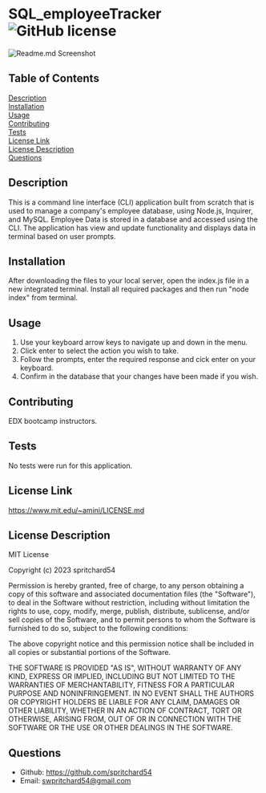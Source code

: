 # SQL_employeeTracker ![GitHub license](https://img.shields.io/badge/license-MIT-blue.svg)

![Readme.md Screenshot](./Assets/images/Screenshot%202024-01-20%20at%209.40.44 AM.png)

## Table of Contents
[Description](#description)<br>
[Installation](#installation)<br>
[Usage](#usage)<br>
[Contributing](#contributing)<br>
[Tests](#tests)<br>
[License Link](#license-link)<br>
[License Description](#license-description)<br>
[Questions](#questions)

## Description
This is a command line interface (CLI) application built from scratch that is used to manage a company's employee database, using Node.js, Inquirer, and MySQL. Employee Data is stored in a database and accessed using the CLI. The application has view and update functionality and displays data in terminal based on user prompts.

## Installation
After downloading the files to your local server, open the index.js file in a new integrated terminal. Install all required packages and then run "node index" from terminal.

## Usage 
1. Use your keyboard arrow keys to navigate up and down in the menu.
2. Click enter to select the action you wish to take.
3. Follow the prompts, enter the required response and cick enter on your keyboard.
4. Confirm in the database that your changes have been made if you wish. 
    
## Contributing 
EDX bootcamp instructors.
    
## Tests
No tests were run for this application.

## License Link
https://www.mit.edu/~amini/LICENSE.md

## License Description
MIT License

Copyright (c) 2023 spritchard54

Permission is hereby granted, free of charge, to any person obtaining a copy
of this software and associated documentation files (the "Software"), to deal
in the Software without restriction, including without limitation the rights
to use, copy, modify, merge, publish, distribute, sublicense, and/or sell
copies of the Software, and to permit persons to whom the Software is
furnished to do so, subject to the following conditions:

The above copyright notice and this permission notice shall be included in all
copies or substantial portions of the Software.

THE SOFTWARE IS PROVIDED "AS IS", WITHOUT WARRANTY OF ANY KIND, EXPRESS OR
IMPLIED, INCLUDING BUT NOT LIMITED TO THE WARRANTIES OF MERCHANTABILITY,
FITNESS FOR A PARTICULAR PURPOSE AND NONINFRINGEMENT. IN NO EVENT SHALL THE
AUTHORS OR COPYRIGHT HOLDERS BE LIABLE FOR ANY CLAIM, DAMAGES OR OTHER
LIABILITY, WHETHER IN AN ACTION OF CONTRACT, TORT OR OTHERWISE, ARISING FROM,
OUT OF OR IN CONNECTION WITH THE SOFTWARE OR THE USE OR OTHER DEALINGS IN THE
SOFTWARE.
    
## Questions
- Github: https://github.com/spritchard54
- Email: <swpritchard54@gmail.com>
